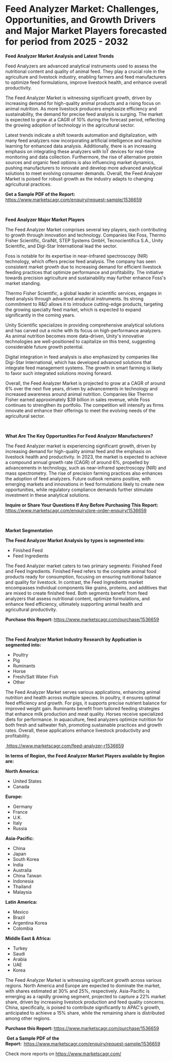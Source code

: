 <p><h1>Feed Analyzer Market: Challenges, Opportunities, and Growth Drivers and Major Market Players forecasted for period from 2025 - 2032</h1></p><p><strong>Feed Analyzer Market Analysis and Latest Trends</strong></p>
<p><p>Feed Analyzers are advanced analytical instruments used to assess the nutritional content and quality of animal feed. They play a crucial role in the agriculture and livestock industry, enabling farmers and feed manufacturers to optimize feed formulations, improve livestock health, and enhance overall productivity. </p><p>The Feed Analyzer Market is witnessing significant growth, driven by increasing demand for high-quality animal products and a rising focus on animal nutrition. As more livestock producers emphasize efficiency and sustainability, the demand for precise feed analysis is surging. The market is expected to grow at a CAGR of 10% during the forecast period, reflecting the growing adoption of technology in the agricultural sector.</p><p>Latest trends indicate a shift towards automation and digitalization, with many feed analyzers now incorporating artificial intelligence and machine learning for enhanced data analysis. Additionally, there is an increasing emphasis on integrating these analyzers with IoT devices for real-time monitoring and data collection. Furthermore, the rise of alternative protein sources and organic feed options is also influencing market dynamics, pushing manufacturers to innovate and develop more advanced analytical solutions to meet evolving consumer demands. Overall, the Feed Analyzer Market is poised for robust growth as the industry adapts to changing agricultural practices.</p></p>
<p><strong>Get a Sample PDF of the Report:&nbsp;</strong> <a href="https://www.marketscagr.com/enquiry/request-sample/1536659?utm_campaign=2987&utm_medium=2&utm_source=Github&utm_content=ia&utm_term=11042025&utm_id=feed-analyzer">https://www.marketscagr.com/enquiry/request-sample/1536659</a></p>
<p>&nbsp;</p>
<p><strong>Feed Analyzer Major Market Players</strong></p>
<p><p>The Feed Analyzer Market comprises several key players, each contributing to growth through innovation and technology. Companies like Foss, Thermo Fisher Scientific, GraiNit, STEP Systems GmbH, Tecnocientifica S.A., Unity Scientific, and Digi-Star International lead the sector.</p><p>Foss is notable for its expertise in near-infrared spectroscopy (NIR) technology, which offers precise feed analysis. The company has seen consistent market growth due to increasing demand for efficient livestock feeding practices that optimize performance and profitability. The initiative towards precision agriculture and sustainability may further enhance Foss's market standing.</p><p>Thermo Fisher Scientific, a global leader in scientific services, engages in feed analysis through advanced analytical instruments. Its strong commitment to R&D allows it to introduce cutting-edge products, targeting the growing specialty feed market, which is expected to expand significantly in the coming years.</p><p>Unity Scientific specializes in providing comprehensive analytical solutions and has carved out a niche with its focus on high-performance analyzers. As animal nutrition becomes more data-driven, Unity's innovative technologies are well-positioned to capitalize on this trend, suggesting considerable future growth potential.</p><p>Digital integration in feed analysis is also emphasized by companies like Digi-Star International, which has developed advanced solutions that integrate feed management systems. The growth in smart farming is likely to favor such integrated solutions moving forward.</p><p>Overall, the Feed Analyzer Market is projected to grow at a CAGR of around 6% over the next five years, driven by advancements in technology and increased awareness around animal nutrition. Companies like Thermo Fisher earned approximately $39 billion in sales revenue, while Foss continues to strengthen its portfolio. The competition will intensify as firms innovate and enhance their offerings to meet the evolving needs of the agricultural sector.</p></p>
<p>&nbsp;</p>
<p><strong>What Are The Key Opportunities For Feed Analyzer Manufacturers?</strong></p>
<p><p>The Feed Analyzer market is experiencing significant growth, driven by increasing demand for high-quality animal feed and the emphasis on livestock health and productivity. In 2023, the market is expected to achieve a compound annual growth rate (CAGR) of around 6%, propelled by advancements in technology, such as near-infrared spectroscopy (NIR) and mass spectrometry. The rise of precision farming practices also enhances the adoption of feed analyzers. Future outlook remains positive, with emerging markets and innovations in feed formulations likely to create new opportunities, while regulatory compliance demands further stimulate investment in these analytical solutions.</p></p>
<p><strong>Inquire or Share Your Questions If Any Before Purchasing This Report:</strong> <a href="https://www.marketscagr.com/enquiry/pre-order-enquiry/1536659?utm_campaign=2987&utm_medium=2&utm_source=Github&utm_content=ia&utm_term=11042025&utm_id=feed-analyzer">https://www.marketscagr.com/enquiry/pre-order-enquiry/1536659</a></p>
<p>&nbsp;</p>
<p><strong>Market Segmentation</strong></p>
<p><strong>The Feed Analyzer Market Analysis by types is segmented into:</strong></p>
<p><ul><li>Finished Feed</li><li>Feed Ingredients</li></ul></p>
<p><p>The Feed Analyzer market caters to two primary segments: Finished Feed and Feed Ingredients. Finished Feed refers to the complete animal food products ready for consumption, focusing on ensuring nutritional balance and quality for livestock. In contrast, the Feed Ingredients market encompasses individual components like grains, proteins, and additives that are mixed to create finished feed. Both segments benefit from feed analyzers that assess nutritional content, optimize formulations, and enhance feed efficiency, ultimately supporting animal health and agricultural productivity.</p></p>
<p><strong>Purchase this Report:&nbsp;</strong><a href="https://www.marketscagr.com/purchase/1536659?utm_campaign=2987&utm_medium=2&utm_source=Github&utm_content=ia&utm_term=11042025&utm_id=feed-analyzer">https://www.marketscagr.com/purchase/1536659</a></p>
<p>&nbsp;</p>
<p><strong>The Feed Analyzer Market Industry Research by Application is segmented into:</strong></p>
<p><ul><li>Poultry</li><li>Pig</li><li>Ruminants</li><li>Horse</li><li>Fresh/Salt Water Fish</li><li>Other</li></ul></p>
<p><p>The Feed Analyzer Market serves various applications, enhancing animal nutrition and health across multiple species. In poultry, it ensures optimal feed efficiency and growth. For pigs, it supports precise nutrient balance for improved weight gain. Ruminants benefit from tailored feeding strategies that enhance milk production and meat quality. Horses receive specialized diets for performance. In aquaculture, feed analyzers optimize nutrition for both fresh and saltwater fish, promoting sustainable practices and growth rates. Overall, these applications enhance livestock productivity and profitability.</p></p>
<p><a href="https://www.marketscagr.com/feed-analyzer-r1536659?utm_campaign=2987&utm_medium=2&utm_source=Github&utm_content=ia&utm_term=11042025&utm_id=feed-analyzer">&nbsp;https://www.marketscagr.com/feed-analyzer-r1536659</a></p>
<p><strong>In terms of Region, the Feed Analyzer Market Players available by Region are:</strong></p>
<p>
    <p> <strong> North America: </strong>
        <ul>
            <li>United States</li>
            <li>Canada</li>
        </ul>
        </p> 
    <p> <strong> Europe: </strong>
        <ul>
            <li>Germany</li>
            <li>France</li>
            <li>U.K.</li>
            <li>Italy</li>
            <li>Russia</li>
        </ul>
        </p> 
    <p> <strong> Asia-Pacific: </strong>
        <ul>
            <li>China</li>
            <li>Japan</li>
            <li>South Korea</li>
            <li>India</li>
            <li>Australia</li>
            <li>China Taiwan</li>
            <li>Indonesia</li>
            <li>Thailand</li>
            <li>Malaysia</li>
        </ul>
        </p> 
    <p> <strong> Latin America: </strong>
        <ul>
            <li>Mexico</li>
            <li>Brazil</li>
            <li>Argentina Korea</li>
            <li>Colombia</li>
        </ul>
        </p> 
    <p> <strong> Middle East & Africa: </strong>
        <ul>
            <li>Turkey</li>
            <li>Saudi</li>
            <li>Arabia</li>
            <li>UAE</li>
            <li>Korea</li>
        </ul>
    </p>
    </p>
<p><p>The Feed Analyzer Market is witnessing significant growth across various regions. North America and Europe are expected to dominate the market, with shares estimated at 30% and 25%, respectively. Asia-Pacific is emerging as a rapidly growing segment, projected to capture a 22% market share, driven by increasing livestock production and feed quality concerns. China, specifically, is poised to contribute significantly to APAC's growth, anticipated to achieve a 15% share, while the remaining share is distributed among other regions.</p></p>
<p><strong>Purchase this Report: </strong><a href="https://www.marketscagr.com/purchase/1536659?utm_campaign=2987&utm_medium=2&utm_source=Github&utm_content=ia&utm_term=11042025&utm_id=feed-analyzer">https://www.marketscagr.com/purchase/1536659</a></p>
<p>&nbsp;<strong>Get a Sample PDF of the Report:&nbsp;&nbsp;</strong><a href="https://www.marketscagr.com/enquiry/request-sample/1536659?utm_campaign=2987&utm_medium=2&utm_source=Github&utm_content=ia&utm_term=11042025&utm_id=feed-analyzer">https://www.marketscagr.com/enquiry/request-sample/1536659</a></p>
<p><strong></strong></p>
<p>Check more reports on <a href="https://www.marketscagr.com/?utm_campaign=2987&utm_medium=2&utm_source=Github&utm_content=ia&utm_term=11042025&utm_id=feed-analyzer">https://www.marketscagr.com/</a></p>